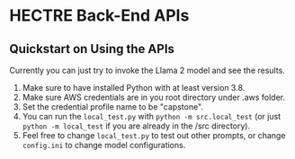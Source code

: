# HECTRE Back-End APIs

## Quickstart on Using the APIs

Currently you can just try to invoke the Llama 2 model and see the results.
1. Make sure to have installed Python with at least version 3.8.
2. Make sure AWS credentials are in you root directory under .aws folder.
3. Set the credential profile name to be "capstone".
4. You can run the `local_test.py` with `python -m src.local_test` (or just `python -m local_test` if you are already in the /src directory).
5. Feel free to change `local_test.py` to test out other prompts, or change `config.ini` to change model configurations.
